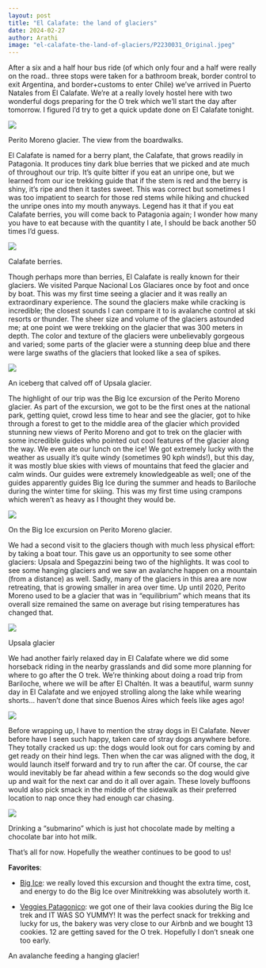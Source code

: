 ```yaml
---
layout: post
title: "El Calafate: the land of glaciers"
date: 2024-02-27
author: Arathi
image: "el-calafate-the-land-of-glaciers/P2230031_Original.jpeg"
---
```


After a six and a half hour bus ride (of which only four and a half were really on the road.. three stops were taken for a bathroom break, border control to exit Argentina, and border+customs to enter Chile) we’ve arrived in Puerto Natales from El Calafate. We’re at a really lovely hostel here with two wonderful dogs preparing for the O trek which we’ll start the day after tomorrow. I figured I’d try to get a quick update done on El Calafate tonight. 



![](assets/img/el-calafate-the-land-of-glaciers/P2230031_Original.jpg)

<figcaption>

Perito Moreno glacier. The view from the boardwalks.

</figcaption>

El Calafate is named for a berry plant, the Calafate, that grows readily in Patagonia. It produces tiny dark blue berries that we picked and ate much of throughout our trip. It’s quite bitter if you eat an unripe one, but we learned from our ice trekking guide that if the stem is red and the berry is shiny, it’s ripe and then it tastes sweet. This was correct but sometimes I was too impatient to search for those red stems while hiking and chucked the unripe ones into my mouth anyways. Legend has it that if you eat Calafate berries, you will come back to Patagonia again; I wonder how many you have to eat because with the quantity I ate, I should be back another 50 times I’d guess.



![](assets/img/el-calafate-the-land-of-glaciers/P2230121_Original.jpg)

<figcaption>

Calafate berries.

</figcaption>

Though perhaps more than berries, El Calafate is really known for their glaciers. We visited Parque Nacional Los Glaciares once by foot and once by boat. This was my first time seeing a glacier and it was really an extraordinary experience. The sound the glaciers make while cracking is incredible; the closest sounds I can compare it to is avalanche control at ski resorts or thunder. The sheer size and volume of the glaciers astounded me; at one point we were trekking on the glacier that was 300 meters in depth. The color and texture of the glaciers were unbelievably gorgeous and varied; some parts of the glacier were a stunning deep blue and there were large swaths of the glaciers that looked like a sea of spikes.



![](assets/img/el-calafate-the-land-of-glaciers/P2240025_Original.jpg)

<figcaption>

An iceberg that calved off of Upsala glacier.

</figcaption>

The highlight of our trip was the Big Ice excursion of the Perito Moreno glacier. As part of the excursion, we got to be the first ones at the national park, getting quiet, crowd less time to hear and see the glacier, got to hike through a forest to get to the middle area of the glacier which provided stunning new views of Perito Moreno and got to trek on the glacier with some incredible guides who pointed out cool features of the glacier along the way. We even ate our lunch on the ice! We got extremely lucky with the weather as usually it’s quite windy (sometimes 90 kph winds!), but this day, it was mostly blue skies with views of mountains that feed the glacier and calm winds. Our guides were extremely knowledgeable as well; one of the guides apparently guides Big Ice during the summer and heads to Bariloche during the winter time for skiing. This was my first time using crampons which weren’t as heavy as I thought they would be.



![](assets/img/el-calafate-the-land-of-glaciers/20240223_142329_Original.jpg)

<figcaption>

On the Big Ice excursion on Perito Moreno glacier.

</figcaption>

We had a second visit to the glaciers though with much less physical effort: by taking a boat tour. This gave us an opportunity to see some other glaciers: Upsala and Spegazzini being two of the highlights. It was cool to see some hanging glaciers and we saw an avalanche happen on a mountain (from a distance) as well. Sadly, many of the glaciers in this area are now retreating, that is growing smaller in area over time. Up until 2020, Perito Moreno used to be a glacier that was in “equilibrium” which means that its overall size remained the same on average but rising temperatures has changed that.



![](assets/img/el-calafate-the-land-of-glaciers/P2240035_Original.jpg)

<figcaption>

Upsala glacier

</figcaption>

We had another fairly relaxed day in El Calafate where we did some horseback riding in the nearby grasslands and did some more planning for where to go after the O trek. We’re thinking about doing a road trip from Bariloche, where we will be after El Chaltén. It was a beautiful, warm sunny day in El Calafate and we enjoyed strolling along the lake while wearing shorts… haven’t done that since Buenos Aires which feels like ages ago! 



![](assets/img/el-calafate-the-land-of-glaciers/20240225_153555%280%29_Original.jpg)

Before wrapping up, I have to mention the stray dogs in El Calafate. Never before have I seen such happy, taken care of stray dogs anywhere before. They totally cracked us up: the dogs would look out for cars coming by and get ready on their hind legs. Then when the car was aligned with the dog, it would launch itself forward and try to run after the car. Of course, the car would inevitably be far ahead within a few seconds so the dog would give up and wait for the next car and do it all over again. These lovely buffoons would also pick smack in the middle of the sidewalk as their preferred location to nap once they had enough car chasing.



![](assets/img/el-calafate-the-land-of-glaciers/20240225_211738_Original.jpg)

<figcaption>

Drinking a “submarino” which is just hot chocolate made by melting a chocolate bar into hot milk.

</figcaption>

That’s all for now. Hopefully the weather continues to be good to us!

**Favorites**:

- [Big Ice](https://hieloyaventura.com/en/excursiones/big-ice): we really loved this excursion and thought the extra time, cost, and energy to do the Big Ice over Minitrekking was absolutely worth it.
    
- [Veggies Patagonico](https://maps.app.goo.gl/sxj3ZKPgSNZeSmXE6?g_st=ic): we got one of their lava cookies during the Big Ice trek and IT WAS SO YUMMY! It was the perfect snack for trekking and lucky for us, the bakery was very close to our Airbnb and we bought 13 cookies. 12 are getting saved for the O trek. Hopefully I don’t sneak one too early.
    

An avalanche feeding a hanging glacier!
